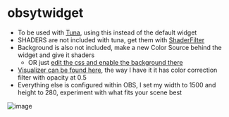 # obsytwidget

- To be used with [Tuna](https://obsproject.com/forum/resources/tuna.843/), using this instead of the default widget
- SHADERS are not included with tuna, get them with [ShaderFilter](https://obsproject.com/forum/resources/obs-shaderfilter.1736/)
- Background is also not included, make a new Color Source behind the widget and give it shaders
  - OR just [edit the css and enable the background there](https://github.com/xamionex/obsytwidget/blob/main/obsytwidget.css#L16)
- [Visualizer can be found here](https://obsproject.com/forum/resources/waveform.1423/), the way I have it it has color correction filter with opacity at 0.5
- Everything else is configured within OBS, I set my width to 1500 and height to 280, experiment with what fits your scene best

![image](https://github.com/xamionex/obsytwidget/assets/57235791/b1c71b5e-c2c8-4850-a77d-878856d3e3cc)
